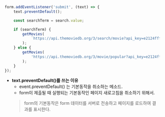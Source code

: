 ```javascript
form.addEventListener('submit', (text) => {
    text.preventDefault();

    const searchTerm = search.value;

    if (searchTerm) {
        getMovies(
            `https://api.themoviedb.org/3/search/movie?api_key=e2124fff88b3cf85df566d38b1f8ae8f&query=${searchTerm}&language=ko`
        );
    } else {
        getMovies(
            'https://api.themoviedb.org/3/movie/popular?api_key=e2124fff88b3cf85df566d38b1f8ae8f&language=ko'
        );
    }
});
```

- **text.preventDefault()를 쓰는 이유**
    - event.preventDefault() 는 기본동작을 취소하는 메소드.
    - form이 제출될 때 실행되는 기본동작인 페이지 새로고침을 취소하기 위해서.
    > form의 기본동작은 form 데이터를 서버로 전송하고 페이지를 로드하여 결과를 표시한다.